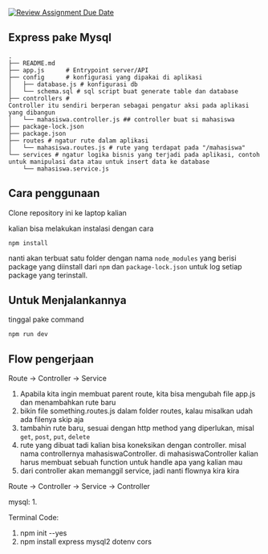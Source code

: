 [![Review Assignment Due Date](https://classroom.github.com/assets/deadline-readme-button-24ddc0f5d75046c5622901739e7c5dd533143b0c8e959d652212380cedb1ea36.svg)](https://classroom.github.com/a/yZWC7OmO)


## Express pake Mysql

```
.
├── README.md
├── app.js      # Entrypoint server/API
├── config      # konfigurasi yang dipakai di aplikasi
│   ├── database.js # konfigurasi db
│   └── schema.sql # sql script buat generate table dan database
├── controllers # 
Controller itu sendiri berperan sebagai pengatur aksi pada aplikasi yang dibangun
│   └── mahasiswa.controller.js ## controller buat si mahasiswa
├── package-lock.json
├── package.json
├── routes # ngatur rute dalam aplikasi
│   └── mahasiswa.routes.js # rute yang terdapat pada "/mahasiswa"
└── services # ngatur logika bisnis yang terjadi pada aplikasi, contoh untuk manipulasi data atau untuk insert data ke database
    └── mahasiswa.service.js
```

## Cara penggunaan

Clone repository ini ke laptop kalian

kalian bisa melakukan instalasi dengan cara

```
npm install
```

nanti akan terbuat satu folder dengan nama `node_modules` yang berisi package yang diinstall dari `npm` dan `package-lock.json` untuk log setiap package yang terinstall.

## Untuk Menjalankannya

tinggal pake command

```
npm run dev
```


## Flow pengerjaan

Route -> Controller -> Service

1. Apabila kita ingin membuat parent route, kita bisa mengubah file app.js dan menambahkan rute baru
2. bikin file something.routes.js dalam folder routes, kalau misalkan udah ada filenya skip aja
3. tambahin rute baru, sesuai dengan http method yang diperlukan, misal `get`, `post`, `put`, `delete`
4. rute yang dibuat tadi kalian bisa koneksikan dengan controller. misal nama controllernya mahasiswaController. di mahasiswaController kalian harus membuat sebuah function untuk handle apa yang kalian mau
5. dari controller akan memanggil service, jadi nanti flownya kira kira

Route -> Controller -> Service -> Controller

mysql:
1. 

Terminal Code:
1. npm init --yes
2. npm install express mysql2 dotenv cors